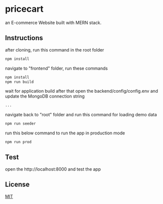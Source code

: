 # pricecart

an E-commerce Website built with MERN stack.

## Instructions

after cloning, run this command in the root folder

```bash
npm install
```

navigate to "frontend" folder, run these commands

```bash
npm install
npm run build
```

wait for application build
after that open the backend/config/config.env
and update the MongoDB connection string

```bash
...

```

navigate back to "root" folder and run this command for loading demo data

```bash
npm run seeder
```

run this below command to run the app in production mode

```bash
npm run prod
```

## Test

open the http://localhost:8000 and test the app

## License

[MIT](https://choosealicense.com/licenses/mit/)
